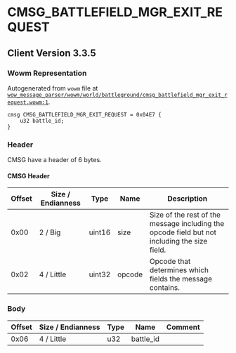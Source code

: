 # CMSG_BATTLEFIELD_MGR_EXIT_REQUEST

## Client Version 3.3.5

### Wowm Representation

Autogenerated from `wowm` file at [`wow_message_parser/wowm/world/battleground/cmsg_battlefield_mgr_exit_request.wowm:1`](https://github.com/gtker/wow_messages/tree/main/wow_message_parser/wowm/world/battleground/cmsg_battlefield_mgr_exit_request.wowm#L1).
```rust,ignore
cmsg CMSG_BATTLEFIELD_MGR_EXIT_REQUEST = 0x04E7 {
    u32 battle_id;
}
```
### Header

CMSG have a header of 6 bytes.

#### CMSG Header

| Offset | Size / Endianness | Type   | Name   | Description |
| ------ | ----------------- | ------ | ------ | ----------- |
| 0x00   | 2 / Big           | uint16 | size   | Size of the rest of the message including the opcode field but not including the size field.|
| 0x02   | 4 / Little        | uint32 | opcode | Opcode that determines which fields the message contains.|

### Body

| Offset | Size / Endianness | Type | Name | Comment |
| ------ | ----------------- | ---- | ---- | ------- |
| 0x06 | 4 / Little | u32 | battle_id |  |

